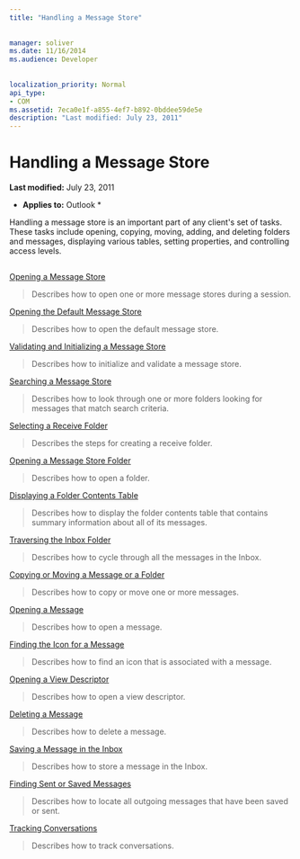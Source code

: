 ```yaml
---
title: "Handling a Message Store"
 
 
manager: soliver
ms.date: 11/16/2014
ms.audience: Developer
 
 
localization_priority: Normal
api_type:
- COM
ms.assetid: 7eca0e1f-a855-4ef7-b892-0bddee59de5e
description: "Last modified: July 23, 2011"
---
```


# Handling a Message Store

 **Last modified:** July 23, 2011 
  
 * **Applies to:** Outlook * 
  
Handling a message store is an important part of any client's set of tasks. These tasks include opening, copying, moving, adding, and deleting folders and messages, displaying various tables, setting properties, and controlling access levels.
  
## 

[Opening a Message Store](opening-a-message-store.md)
  
> Describes how to open one or more message stores during a session.
    
[Opening the Default Message Store](opening-the-default-message-store.md)
  
> Describes how to open the default message store.
    
[Validating and Initializing a Message Store](validating-and-initializing-a-message-store.md)
  
> Describes how to initialize and validate a message store.
    
[Searching a Message Store](searching-a-message-store.md)
  
> Describes how to look through one or more folders looking for messages that match search criteria.
    
[Selecting a Receive Folder](selecting-a-receive-folder.md)
  
> Describes the steps for creating a receive folder.
    
[Opening a Message Store Folder](opening-a-message-store-folder.md)
  
> Describes how to open a folder.
    
[Displaying a Folder Contents Table](displaying-a-folder-contents-table.md)
  
> Describes how to display the folder contents table that contains summary information about all of its messages.
    
[Traversing the Inbox Folder](traversing-the-inbox-folder.md)
  
> Describes how to cycle through all the messages in the Inbox.
    
[Copying or Moving a Message or a Folder](copying-or-moving-a-message-or-a-folder.md)
  
> Describes how to copy or move one or more messages.
    
[Opening a Message](opening-a-message.md)
  
> Describes how to open a message.
    
[Finding the Icon for a Message](finding-the-icon-for-a-message.md)
  
> Describes how to find an icon that is associated with a message.
    
[Opening a View Descriptor](opening-a-view-descriptor.md)
  
> Describes how to open a view descriptor.
    
[Deleting a Message](deleting-a-message.md)
  
> Describes how to delete a message.
    
[Saving a Message in the Inbox](saving-a-message-in-the-inbox.md)
  
> Describes how to store a message in the Inbox.
    
[Finding Sent or Saved Messages](finding-sent-or-saved-messages.md)
  
> Describes how to locate all outgoing messages that have been saved or sent.
    
[Tracking Conversations](tracking-conversations.md)
  
> Describes how to track conversations.
    

